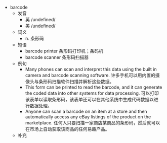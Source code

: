 - barcode
  - 发音
    - 英 /undefined/
    - 美 /undefined/
  - 词义
    - n. 条形码
  - 短语
    - barcode printer 条形码打印机；条码机
    - barcode scanner 条形码扫描器
  - 例句
    - Many phones can scan and interpret this data using the built in camera and barcode scanning software. 许多手机可以用内置的摄像头与条形码扫描软件扫描并解析这些数据。
    - This form can be printed to read the barcode, and it can generate the coded data into other systems for data processing. 可以打印该表单以读取条形码，该表单还可以在其他系统中生成代码数据以进行数据处理。
    - Anyone can scan a barcode on an item at a store and then automatically access any eBay listings of the product on the marketplace. 任何人只要扫描一家商店某商品的条形码，然后就可以在市场上自动获取该商品的任何易趣产品。
  - 补充